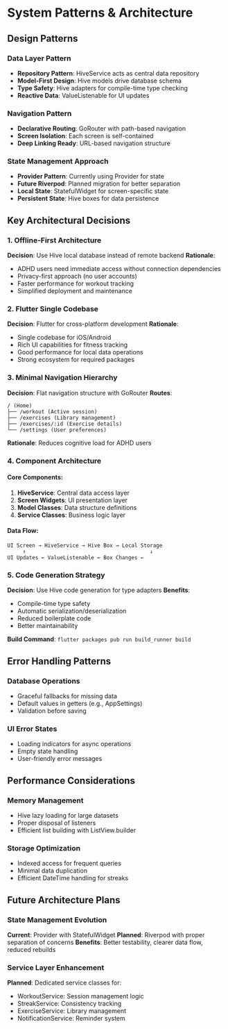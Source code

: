 # System Patterns & Architecture

## Design Patterns

### Data Layer Pattern

- **Repository Pattern**: HiveService acts as central data repository
- **Model-First Design**: Hive models drive database schema
- **Type Safety**: Hive adapters for compile-time type checking
- **Reactive Data**: ValueListenable for UI updates

### Navigation Pattern

- **Declarative Routing**: GoRouter with path-based navigation
- **Screen Isolation**: Each screen is self-contained
- **Deep Linking Ready**: URL-based navigation structure

### State Management Approach

- **Provider Pattern**: Currently using Provider for state
- **Future Riverpod**: Planned migration for better separation
- **Local State**: StatefulWidget for screen-specific state
- **Persistent State**: Hive boxes for data persistence

## Key Architectural Decisions

### 1. Offline-First Architecture

**Decision**: Use Hive local database instead of remote backend
**Rationale**:

- ADHD users need immediate access without connection dependencies
- Privacy-first approach (no user accounts)
- Faster performance for workout tracking
- Simplified deployment and maintenance

### 2. Flutter Single Codebase

**Decision**: Flutter for cross-platform development
**Rationale**:

- Single codebase for iOS/Android
- Rich UI capabilities for fitness tracking
- Good performance for local data operations
- Strong ecosystem for required packages

### 3. Minimal Navigation Hierarchy

**Decision**: Flat navigation structure with GoRouter
**Routes**:

```
/ (Home)
├── /workout (Active session)
├── /exercises (Library management)
├── /exercises/:id (Exercise details)
└── /settings (User preferences)
```

**Rationale**: Reduces cognitive load for ADHD users

### 4. Component Architecture

#### Core Components:

1. **HiveService**: Central data access layer
2. **Screen Widgets**: UI presentation layer
3. **Model Classes**: Data structure definitions
4. **Service Classes**: Business logic layer

#### Data Flow:

```
UI Screen → HiveService → Hive Box → Local Storage
     ↑                                        ↓
UI Updates ← ValueListenable ← Box Changes ←
```

### 5. Code Generation Strategy

**Decision**: Use Hive code generation for type adapters
**Benefits**:

- Compile-time type safety
- Automatic serialization/deserialization
- Reduced boilerplate code
- Better maintainability

**Build Command**: `flutter packages pub run build_runner build`

## Error Handling Patterns

### Database Operations

- Graceful fallbacks for missing data
- Default values in getters (e.g., AppSettings)
- Validation before saving

### UI Error States

- Loading indicators for async operations
- Empty state handling
- User-friendly error messages

## Performance Considerations

### Memory Management

- Hive lazy loading for large datasets
- Proper disposal of listeners
- Efficient list building with ListView.builder

### Storage Optimization

- Indexed access for frequent queries
- Minimal data duplication
- Efficient DateTime handling for streaks

## Future Architecture Plans

### State Management Evolution

**Current**: Provider with StatefulWidget
**Planned**: Riverpod with proper separation of concerns
**Benefits**: Better testability, clearer data flow, reduced rebuilds

### Service Layer Enhancement

**Planned**: Dedicated service classes for:

- WorkoutService: Session management logic
- StreakService: Consistency tracking
- ExerciseService: Library management
- NotificationService: Reminder system
